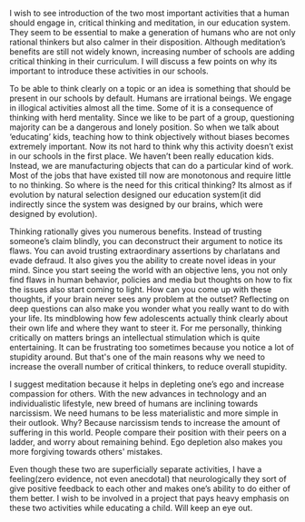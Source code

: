 I wish to see introduction of the two most important activities that a human should engage in, critical thinking and meditation, in our education system. They seem to be essential to make a generation of humans who are not only rational thinkers but also calmer in their disposition. Although meditation’s benefits are still not widely known, increasing number of schools are adding critical thinking in their curriculum. I will discuss a few points on why its important to introduce these activities in our schools.

To be able to think clearly on a topic or an idea is something that should be present in our schools by default. Humans are irrational beings. We engage in illogical activities almost all the time. Some of it is a consequence of thinking with herd mentality. Since we like to be part of a group,  questioning majority can be a dangerous and lonely position.  So when we talk about ‘educating’ kids, teaching how to think objectively without biases becomes extremely important.  Now its not hard to think why this activity doesn’t exist in our schools in the first place. We haven’t been really education kids. Instead, we are manufacturing objects that can do a particular kind of work. Most of the jobs that have existed till now are monotonous and require little to no thinking. So where is the need for this critical thinking? Its almost as if evolution by natural selection designed our education system(it did indirectly since the system was designed by our brains, which were designed by evolution).

Thinking rationally gives you numerous benefits. Instead of trusting someone’s claim blindly, you can deconstruct their argument to notice its flaws. You can avoid trusting extraordinary assertions  by charlatans and evade defraud. It also gives you the ability to create novel ideas in your mind. Since you start seeing the world with an objective lens, you not only find flaws in human behavior, policies and media but thoughts on how to fix the issues also start coming to light. How can you come up with these thoughts, if your brain never sees any problem at the outset? Reflecting on deep questions can also make you wonder what you really want to do with your life. Its mindblowing how few adolescents actually think clearly about their own life and where they want to steer it. For me personally, thinking critically on matters brings an intellectual stimulation which is quite entertaining. It can be frustrating too sometimes because you notice a lot of stupidity around. But that's one of the main reasons why we need to increase the overall number of critical thinkers, to reduce overall stupidity.

I suggest meditation because it helps in depleting one’s ego and increase compassion for others. With the new advances in technology and an individualistic lifestyle, new breed of humans are inclining towards narcissism. We need humans to be less materialistic and more simple in their outlook. Why? Because narcissism tends to increase the amount of suffering in this world. People compare their position with their peers on a ladder, and worry about remaining behind. Ego depletion also makes you more forgiving towards others' mistakes.

Even though these two are superficially separate activities, I have a feeling(zero evidence, not even anecdotal) that neurologically they sort of give positive feedback to each other and makes one’s ability to do either of them better. I wish to be involved in a project that pays heavy emphasis on these two activities while educating a child. Will keep an eye out. 